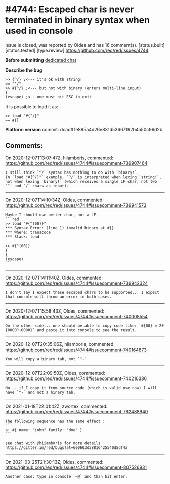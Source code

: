 
#4744: Escaped char is never terminated in binary syntax when used in console
================================================================================
Issue is closed, was reported by Oldes and has 16 comment(s).
[status.built] [status.tested] [type.review]
<https://github.com/red/red/issues/4744>

**Before submitting**
[dedicated chat](https://gitter.im/red/bugs?at=5fce24fe75f7397e29fb1b73)

**Describe the bug**
```red
>> {^/} ;<--- it's ok with string!
== "^/"
>> #{^/} ;<--- but not with binary (enters multi-line input)
{    
(escape) ;<-- one must hit ESC to exit
```
It is possible to load it as:
```red
>> load "#{^/}"
== #{}
```

**Platform version**
commit: dcadff1e895a4d26e831d53667192b4a50c96d2b



Comments:
--------------------------------------------------------------------------------

On 2020-12-07T13:07:47Z, hiiamboris, commented:
<https://github.com/red/red/issues/4744#issuecomment-739907464>

    I still think `^/` syntax has nothing to do with `binary!`.
    In `load "#{^/}"` example, `^/` is interpreted when lexing `string!`, not when lexing `binary!` (which receives a single LF char, not two `^` and `/` chars as input).

--------------------------------------------------------------------------------

On 2020-12-07T14:10:34Z, Oldes, commented:
<https://github.com/red/red/issues/4744#issuecomment-739941573>

    Maybe I should use better char, not a LF. 
    ```red
    >> load "#{^(00)}"
    *** Syntax Error: (line 1) invalid binary at #{}
    *** Where: transcode
    *** Stack: load  
    
    >> #{^(00)}
    {    
    {    
    (escape)
    ```

--------------------------------------------------------------------------------

On 2020-12-07T14:11:40Z, Oldes, commented:
<https://github.com/red/red/issues/4744#issuecomment-739942324>

    I don't say I expect these escaped chars to be supported... I expect that console will throw an error in both cases.

--------------------------------------------------------------------------------

On 2020-12-07T15:58:43Z, Oldes, commented:
<https://github.com/red/red/issues/4744#issuecomment-740008554>

    On the other side... one should be able to copy code like: `#{00} = 2#{0000^-0000}` and paste it into console to see the result.

--------------------------------------------------------------------------------

On 2020-12-07T20:35:06Z, hiiamboris, commented:
<https://github.com/red/red/issues/4744#issuecomment-740164873>

    You will copy a binary tab, not `^-`

--------------------------------------------------------------------------------

On 2020-12-07T22:09:50Z, Oldes, commented:
<https://github.com/red/red/issues/4744#issuecomment-740210386>

    No... if I copy it from source code (which is valid use now) I will have `^-` and not a binary tab.

--------------------------------------------------------------------------------

On 2021-01-18T22:01:42Z, zwortex, commented:
<https://github.com/red/red/issues/4744#issuecomment-762488940>

    The following sequence has the same effect : 
    ```
    a: #{ name: "john" family: "doe" }
    ```
    
    see chat with @hiiamboris for more details
    https://gitter.im/red/bugs?at=600603d58816425540d5df4a

--------------------------------------------------------------------------------

On 2021-03-25T21:30:13Z, Oldes, commented:
<https://github.com/red/red/issues/4744#issuecomment-807526931>

    Another case: type in console `<@` and than hit enter.

